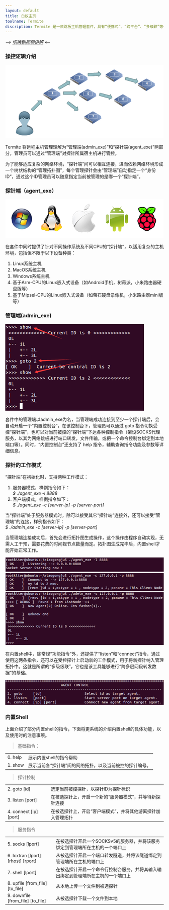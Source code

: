 ```yaml
---
layout: default
title: 白蚁主页    
toolname: Termite
discription: Termite 是一款跳板主机管理套件，具有“便携式”、“跨平台”、“多级联”等优点，于此同时，它还集成了“SOCKS服务架设”、“端口转发”、“文件传输”及“启动控制台服务”等强化功能。
---
```


*--> [切换到视频讲解](./video.html) <--*

### 操控逻辑介绍


![](./images/1.png)

Termite 将远程主机管理理解为“管理端(admin\_exe)”和“探针端(agent\_exe)”两部分，管理员可以通过“管理端”对探针所属宿主机进行管控。

为了能够适应复杂的网络环境，“探针端”间可以相互连接，进而依赖网络环境形成一个树状结构的“管理拓扑图”，每个管理探针会由“管理端”自动指定一个“身份ID”，通过这个ID管理员可以随意指定当前被管理的是哪一个“探针端”。

### 探针端（agent_exe）

![](./images/2.png)

在套件中同时提供了针对不同操作系统及不同CPU的“探针端”，以适用复杂的主机环境，包括但不限于以下设备种类：

1. Linux系统主机
2. MacOS系统主机
3. Windows系统主机
4. 基于Arm-CPU的Linux嵌入式设备（如Android手机，树莓派，小米路由器硬盘版等）
5. 基于Mipsel-CPU的Linux嵌入式设备（如萤石硬盘录像机，小米路由器mini版等）

### 管理端(admin_exe)

![](./images/3.png)

套件中的管理端以admin_exe为名，当管理端成功连接到至少一个探针端后，会自动开启一个“内置控制台”，在该控制台下，管理员可以通过 goto 指令切换受控“探针端”，也可以对当前被控的“探针端”下达各种控制指令（架设SOCKS代理服务，以其为网络跳板进行端口转发，文件传输，或把一个命令控制台绑定到本地端口等）。同时，“内置控制台”还支持了 help 指令，辅助查询指令功能及参数等详细信息。

### 探针的工作模式
“探针端”在初始化时，支持两种工作模式：  

1. 服务器模式，样例指令如下：  
*$ ./agent_exe -l 8888*
2. 客户端模式，样例指令如下：  
*$ ./agent_exe -c [server-ip] -p [server-port]*

当“探针端”处于服务器模式时，除可以接受其它“探针端”连接外，还可以接受“管理端”的连接，样例指令如下：  
*$ ./admin_exe -c [server-ip] -p [server-port]*

当管理端连接成功后，首先会进行拓扑图生成操作，这个操作由程序自动实现，无需人工干预，需要花费的时间视节点数量而定。拓扑图生成完毕后，内置shell才能开始正常工作。  

![](./images/4.png)

在内置shell中，除常规“功能指令”外，还提供了“listen”和“connect”指令，通过使用这两条指令，还可以在受控探针上启动新的工作模式，用于将新探针纳入管理拓扑中。这就是所谓的“多级级联”，它也是该工具能够进行“跨多层网段转发数据”的基础。

![](./images/5.png)

### 内置Shell 

上面介绍了部分内置shell的指令，下面将更系统的介绍内置shell的具体功能，以及使用时的注意事项。  

> 基础指令：  

| | |
|:---|:---|
|0. help | 展示内置shell的指令帮助|
|1. show | 展示当前各“探针端”间的网络拓扑，以及当前被控的探针编号。|

> 探针控制  

| | |
|:---|:---|
|2. goto     [id] | 选定当前被控探针，以探针ID为探针标识 |
|3. listen   [port] | 在被选探针上，开启一个新的“服务器模式”，并等待新探针连接 | 
|4. connect  [ip] [port] | 在被选探针上，开启“客户端模式”，并将其他游离探针加入管理拓扑|

> 服务指令

| | |
|:---|:---|
|5. socks    [lport] | 在被选探针开启一个SOCKSv5的服务器，并将该服务绑定到管理端所在主机的一个端口上 |
|6. lcxtran  [lport] [rhost] [rport] | 从被选探针开启一个端口转发隧道，并将该隧道绑定到管理端所在主机的端口上 |
|7. shell    [lport] |  在被选探针开启一个命令行控制台服务，并将其输入输出绑定到管理端所在主机的一个端口上 |
|8. upfile   [from\_file] [to\_file] | 从本地上传一个文件到被选探针 |
|9. downfile [from\_file] [to\_file] | 从被选探针下载一个文件到本地 |

